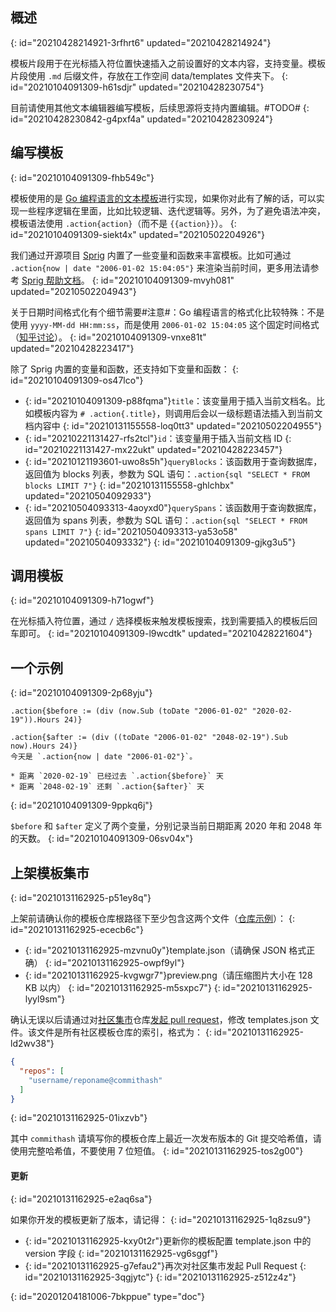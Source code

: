 ## 概述
{: id="20210428214921-3rfhrt6" updated="20210428214924"}

模板片段用于在光标插入符位置快速插入之前设置好的文本内容，支持变量。模板片段使用 `.md` 后缀文件，存放在工作空间 data/templates 文件夹下。
{: id="20210104091309-h61sdjr" updated="20210428230754"}

目前请使用其他文本编辑器编写模板，后续思源将支持内置编辑。#TODO#
{: id="20210428230842-g4pxf4a" updated="20210428230924"}

## 编写模板
{: id="20210104091309-fhb549c"}

模板使用的是 [Go 编程语言的文本模板](https://golang.org/pkg/text/template/)进行实现，如果你对此有了解的话，可以实现一些程序逻辑在里面，比如比较逻辑、迭代逻辑等。另外，为了避免语法冲突，模板语法使用 `.action{action}`（而不是 `{{action}}`）。
{: id="20210104091309-siekt4x" updated="20210502204926"}

我们通过开源项目 [Sprig](https://github.com/Masterminds/sprig) 内置了一些变量和函数来丰富模板。比如可通过 `.action{now | date "2006-01-02 15:04:05​"}` 来渲染当前时间，更多用法请参考 [Sprig 帮助文档](http://masterminds.github.io/sprig/)。
{: id="20210104091309-mvyh081" updated="20210502204943"}

关于日期时间格式化有个细节需要#注意#：Go 编程语言的格式化比较特殊：不是使用 `yyyy-MM-dd HH:mm:ss`，而是使用 `2006-01-02 15:04:05` 这个固定时间格式（[知乎讨论](https://www.zhihu.com/question/366830553)）。
{: id="20210104091309-vnxe81t" updated="20210428223417"}

除了 Sprig 内置的变量和函数，还支持如下变量和函数：
{: id="20210104091309-os47lco"}

* {: id="20210104091309-p88fqma"}`title`：该变量用于插入当前文档名。比如模板内容为 `# .action{.title}`，则调用后会以一级标题语法插入到当前文档内容中
  {: id="20210131155558-loq0tt3" updated="20210502204955"}
* {: id="20210221131427-rfs2tcl"}`id`：该变量用于插入当前文档 ID
  {: id="20210221131427-mx22ukt" updated="20210428223457"}
* {: id="20210121193601-uwo8s5h"}`queryBlocks`：该函数用于查询数据库，返回值为 blocks 列表，参数为 SQL 语句：`.action{sql "SELECT * FROM blocks LIMIT 7"}`
  {: id="20210131155558-ghlchbx" updated="20210504092933"}
* {: id="20210504093313-4aoyxd0"}`querySpans`：该函数用于查询数据库，返回值为 spans 列表，参数为 SQL 语句：`.action{sql "SELECT * FROM spans LIMIT 7"}`
  {: id="20210504093313-ya53o58" updated="20210504093332"}
{: id="20210104091309-gjkg3u5"}

## 调用模板
{: id="20210104091309-h71ogwf"}

在光标插入符位置，通过 `/` 选择模板来触发模板搜索，找到需要插入的模板后回车即可。
{: id="20210104091309-l9wcdtk" updated="20210428221604"}

## 一个示例
{: id="20210104091309-2p68yju"}

```plaintext
.action{$before := (div (now.Sub (toDate "2006-01-02" "2020-02-19")).Hours 24)}

.action{$after := (div ((toDate "2006-01-02" "2048-02-19").Sub now).Hours 24)}
今天是 `.action{now | date "2006-01-02"}`。

* 距离 `2020-02-19` 已经过去 `.action{$before}` 天
* 距离 `2048-02-19` 还剩 `.action{$after}` 天
```
{: id="20210104091309-9ppkq6j"}

`$before` 和 `$after` 定义了两个变量，分别记录当前日期距离 2020 年和 2048 年的天数。
{: id="20210104091309-06sv04x"}

## 上架模板集市
{: id="20210131162925-p51ey8q"}

上架前请确认你的模板仓库根路径下至少包含这两个文件（[仓库示例](https://github.com/88250/November-Rain)）：
{: id="20210131162925-ececb6c"}

* {: id="20210131162925-mzvnu0y"}template.json（请确保 JSON 格式正确）
  {: id="20210131162925-owpf9yl"}
* {: id="20210131162925-kvgwgr7"}preview.png（请压缩图片大小在 128 KB 以内）
  {: id="20210131162925-m5sxpc7"}
{: id="20210131162925-lyyl9sm"}

确认无误以后请通过对[社区集市](https://github.com/siyuan-note/bazaar)仓库[发起 pull request](https://docs.github.com/cn/free-pro-team@latest/github/collaborating-with-issues-and-pull-requests/creating-a-pull-request)，修改 templates.json 文件。该文件是所有社区模板仓库的索引，格式为：
{: id="20210131162925-ld2wv38"}

```json
{
  "repos": [
    "username/reponame@commithash"
  ]
}
```
{: id="20210131162925-01ixzvb"}

其中 `commithash` 请填写你的模板仓库上最近一次发布版本的 Git 提交哈希值，请使用完整哈希值，不要使用 7 位短值。
{: id="20210131162925-tos2g00"}

#### 更新
{: id="20210131162925-e2aq6sa"}

如果你开发的模板更新了版本，请记得：
{: id="20210131162925-1q8zsu9"}

* {: id="20210131162925-kxy0t2r"}更新你的模板配置 template.json 中的 version 字段
  {: id="20210131162925-vg6sggf"}
* {: id="20210131162925-g7efau2"}再次对社区集市发起 Pull Request
  {: id="20210131162925-3qgjytc"}
{: id="20210131162925-z512z4z"}


{: id="20201204181006-7bkppue" type="doc"}
